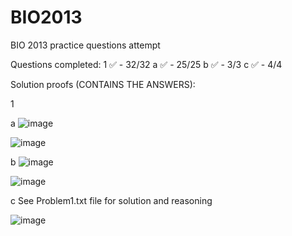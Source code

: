 # BIO2013
BIO 2013 practice questions attempt

Questions completed:
1 ✅ - 32/32
a ✅ - 25/25
b ✅ - 3/3
c ✅ - 4/4

Solution proofs (CONTAINS THE ANSWERS):

1

a
![image](https://github.com/user-attachments/assets/04b04725-97ab-47c2-a0d4-889e28ca8cb1)

![image](https://github.com/user-attachments/assets/d5ccce8b-1e79-4039-8ca2-0d40eb508078)


b
![image](https://github.com/user-attachments/assets/e4d79bc8-b688-437d-a928-9a845f893883) 

![image](https://github.com/user-attachments/assets/1222cffc-88a6-47eb-a3c1-8e63b4e20f41)


c See Problem1.txt file for solution and reasoning

![image](https://github.com/user-attachments/assets/0c6d9c94-8b4d-491b-bdc6-86721d5f6ac6)


